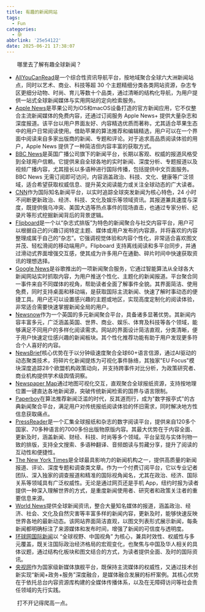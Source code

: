 ```yaml
---
title: 有趣的新闻网站
tags:
  - Fun
categories:
  - 杂
abbrlink: '25e54122'
date: 2025-06-21 17:38:07
---
```

&emsp;&emsp;哪里去了解有趣全球新闻？
<!--less-->
  * [AllYouCanRead](https://www.allyoucanread.com/)是一个综合性资讯导航平台，按地域聚合全球六大洲新闻站点，同时以艺术、商业、科技等超 30 个主题精细分类各类网站资源，杂志专区更细分动物、时尚、育儿等数十个品类，通过清晰的结构化导航，为用户提供一站式全球新闻媒体与实用网站的定向检索服务。
  * [Apple News](https://www.apple.com/apple-news)是苹果公司为iOS和macOS设备打造的官方新闻应用，它不仅整合主流新闻媒体的免费内容，还通过订阅服务 Apple News+ 提供大量杂志和深度报道。该平台以用户界面友好、内容精选优质而著称，尤其适合苹果生态中的用户日常阅读使用。借助苹果的算法推荐和编辑精选，用户可以在一个界面中阅读来自多家出版商的新闻、专题和评论。对于追求高品质阅读体验的用户，Apple News 提供了一种简洁但内容丰富的获取方式。
  * [BBC News](https://www.bbc.com/news)是英国广播公司旗下的新闻平台，长期以客观、权威的报道风格受到全球用户信赖。它提供来自全球各地的实时新闻、深度分析、专题报道以及视频广播内容，尤其擅长以多语种进行国际传播，包括提供中文页面服务。BBC News 无需订阅即可访问，内容涵盖政治、科技、文化、健康等广泛领域，适合希望获取权威信息、提升英文阅读能力或关注全球动态的广大读者。
  * [CNN](https://edition.cnn.com/)作为国际知名新闻平台，以实时追踪全球突发新闻为核心特色，24 小时不间断更新政治、经济、科技、文化及娱乐等领域资讯。其报道兼具速度与深度，既提供俄乌冲突、美国大选等热点事件的现场直击，也通过专家分析、纪录片等形式挖掘新闻背后的背景逻辑。
  * [Flipboard](https://flipboard.com)是一个以“杂志式排版”为特色的新闻聚合与社交内容平台，用户可以根据自己的兴趣订阅特定主题、媒体或用户发布的内容源，并将喜欢的内容整理成属于自己的“杂志”。它强调视觉体验和内容个性化，非常适合喜欢图文并茂、轻松滑阅的移动端用户。Flipboard 支持离线阅读和多平台同步，并通过滑动式界面增强交互感，使其成为许多用户在通勤、碎片时间中快速获取资讯的理想选择。
  * [Google News](https://news.google.com)是谷歌推出的一项新闻聚合服务，它通过智能算法从全球各大新闻网站实时抓取内容，为用户推送个性化、主题化的新闻报道。平台聚合同一事件来自不同媒体的视角，帮助读者全面了解事件全貌。其界面简洁、使用免费，同时支持桌面和移动端，是获取国际主流新闻、快速了解时事动态的便捷工具。用户还可以设置感兴趣的主题或地区，实现高度定制化的阅读体验，非常适合需要快速掌握新闻全局的用户。
  * [Newsnow](https://www.newsnow.co.uk/h/)作为一个英国的多元新闻聚合平台，具备诸多显著优势。其新闻内容丰富多元，广泛涵盖英国、世界、商业、娱乐、体育及科技等各个领域，能够满足不同用户的多样化阅读需求。网站的界面设计简洁直观，分类清晰，便于用户快速定位感兴趣的新闻板块。其个性化推荐功能有助于用户发现更多符合个人喜好的内容。
  * [NewsBrief](https://emm.newsbrief.eu/NewsBrief/clusteredition/en/latest.html)核心优势在于以分钟级速度聚合全球60+语言信源，通过AI驱动的动态聚类技术，将碎片化新闻提炼为可视化事件脉络，其独家"EU Focus"模块深度追踪28个欧盟机构政策动向，并支持跨事件对比分析，为政策研究者、商业机构提供学术级舆情洞察。
  * [Newspaper Map](https://newspapermap.com/)通过地图可视化交互，直观聚合全球报纸资源，支持按地理位置一键直达各地新闻源，突破传统新闻检索的国界与语言限制。
  * [Paperboy](https://www.thepaperboy.com/)在算法推荐新闻泛滥的时代，反其道而行，成为"数字报亭式"的古典新闻聚合平台，满足用户对传统报纸阅读体验的怀旧需求，同时解决地方性信息获取痛点。
  * [PressReader](http://www.pressreader.com/)是一个汇集全球报纸和杂志的数字阅读平台，提供来自120多个国家、70多种语言的7000多份出版物原版内容。其最大优势在于内容全面、更新及时，涵盖新闻、财经、科技、时尚等多个领域。平台呈现与实体刊物一致的排版，支持全文搜索、多语种翻译、音频朗读与剪藏分享，提升了阅读的互动性和便捷性。
  * [The New York Times](https://www.nytimes.com)是全球最具影响力的新闻机构之一，提供高质量的新闻报道、评论、深度专题和调查类文章。作为一个付费订阅平台，它以专业记者团队、深入独家的调查报道和精准的国际视角闻名，尤其在政治、经济、国际关系等领域具有广泛权威性。无论是通过网页还是手机 App，纽约时报为读者提供一种深入理解世界的方式，是重度新闻使用者、研究者和政策关注者的重要信息来源。
  * [World News](https://wn.com/)提供全球新闻资讯，整合大量知名媒体的报道，涵盖政治、经济、社会、文化及自然灾害等丰富多样的新闻内容，更新及时，能够快速反映世界各地的最新动态。该网站界面简洁直观，以图文列表形式展示新闻，每条新闻都明确标注了来源媒体和发布时间，增强了新闻的可信度与透明度。
  * [环球网国际新闻](https://world.huanqiu.com/)以 “全球视野、中国视角” 为核心，兼具时效性、权威性与多元覆盖，既关注国际政治经济格局的宏观变化，也聚焦与中国及华人相关的具体议题，通过结构化板块和图文结合的方式，为读者提供全面、及时的国际资讯。 
  * [央视网](https://news.cctv.com/)作为国家级新媒体旗舰平台，既保持主流媒体的权威性，又通过技术创新实现“新闻+政务+服务”深度融合，是媒体融合发展的标杆案例。其核心优势在于依托总台内容资源库构建的全媒体传播体系，以及在无障碍访问等社会责任领域的先行实践。

&emsp;&emsp;打不开记得爬高一点。
